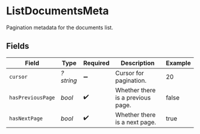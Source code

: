 # ListDocumentsMeta

Pagination metadata for the documents list.


## Fields

| Field                             | Type                              | Required                          | Description                       | Example                           |
| --------------------------------- | --------------------------------- | --------------------------------- | --------------------------------- | --------------------------------- |
| `cursor`                          | *?string*                         | :heavy_minus_sign:                | Cursor for pagination.            | 20                                |
| `hasPreviousPage`                 | *bool*                            | :heavy_check_mark:                | Whether there is a previous page. | false                             |
| `hasNextPage`                     | *bool*                            | :heavy_check_mark:                | Whether there is a next page.     | true                              |